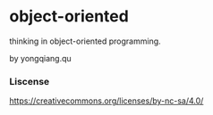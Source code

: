 # object-oriented
thinking in object-oriented programming.


by yongqiang.qu
### Liscense
https://creativecommons.org/licenses/by-nc-sa/4.0/
